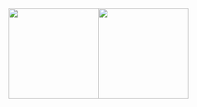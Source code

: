 <div style="display: flex;">
  <div>
    <img loading="lazy" height="180em" width="auto" src="https://github-readme-stats.vercel.app/api/top-langs/?username=evandrosystems&layout=compact&langs_count=7&theme=dracula"/>
  </div>
  
<div>
        <img loading="lazy" height="180em" src="https://github-readme-stats.vercel.app/api?username=evandrosystems&show_icons=true&theme=dracula&include_all_commits=true&count_private=true"/>
</div>
  
</div>
